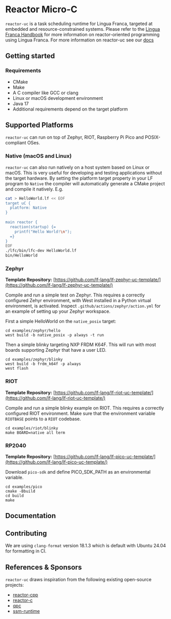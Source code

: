 Reactor Micro-C 
====================

`reactor-uc` is a task scheduling runtime for Lingua Franca, targeted at embedded and resource-constrained systems. Please refer to the
[Lingua Franca Handbook](https://www.lf-lang.org/docs/) for more information on reactor-oriented programming using Lingua Franca. For more
information on reactor-uc see our [docs](https://www.lf-lang.org/reactor-uc/)


## Getting started

### Requirements
- CMake
- Make
- A C compiler like GCC or clang
- Linux or macOS development environment
- Java 17
- Additional requirements depend on the target platform

## Supported Platforms
`reactor-uc` can run on top of Zephyr, RIOT, Raspberry Pi Pico and POSIX-compliant OSes.

### Native (macOS and Linux)
`reactor-uc` can also run natively on a host system based on Linux or macOS. This is very useful for developing and testing applications
without the target hardware. By setting the platform target property in your LF program to `Native` the compiler will automatically generate 
a CMake project and compile it natively. E.g.

```sh
cat > HelloWorld.lf << EOF
target uC {
  platform: Native
}
 
main reactor {
  reaction(startup) {=
    printf("Hello World!\n");
  =}
}
EOF
./lfc/bin/lfc-dev HelloWorld.lf
bin/HelloWorld
```


### Zephyr

**Template Repository:** [https://github.com/lf-lang/lf-zephyr-uc-template/](https://github.com/lf-lang/lf-zephyr-uc-template/)

Compile and run a simple test on Zephyr. This requires a correctly configured
Zehyr environment, with West installed in a Python virtual environment, is
activated. Inspect `.github/actions/zephyr/action.yml` for an example of setting up your Zephyr workspace. 

First a simple HelloWorld on the `native_posix` target:
```shell
cd examples/zephyr/hello
west build -b native_posix -p always -t run
```

Then a simple blinky targeting NXP FRDM K64F. This will run with most boards supporting Zephyr that have a user LED.
```shell
cd examples/zephyr/blinky
west build -b frdm_k64f -p always
west flash
```
### RIOT 

**Template Repository:** [https://github.com/lf-lang/lf-riot-uc-template/](https://github.com/lf-lang/lf-riot-uc-template/)

Compile and run a simple blinky example on RIOT.
This requires a correctly configured RIOT environment.
Make sure that the environment variable `RIOTBASE` points to a `RIOT` codebase.

```shell
cd examples/riot/blinky
make BOARD=native all term
```

### RP2040

**Template Repository:** [https://github.com/lf-lang/lf-pico-uc-template/](https://github.com/lf-lang/lf-pico-uc-template/)

Download `pico-sdk` and define PICO_SDK_PATH as an environmental variable.

```shell
cd examples/pico
cmake -Bbuild
cd build
make
```

## Documentation

## Contributing

We are using `clang-format` version 18.1.3 which is default with Ubuntu 24.04 for formatting in CI.

## References & Sponsors

`reactor-uc` draws inspiration from the following existing open-source projects:

- [reactor-cpp](https://github.com/lf-lang/reactor-cpp)
- [reactor-c](https://github.com/lf-lang/reactor-c)
- [qpc](https://github.com/QuantumLeaps/qpc)
- [ssm-runtime](https://github.com/ssm-lang/ssm-runtime)

